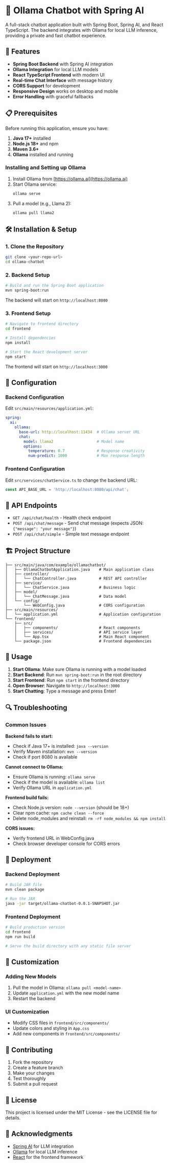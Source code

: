 # 🤖 Ollama Chatbot with Spring AI

A full-stack chatbot application built with Spring Boot, Spring AI, and React TypeScript. The backend integrates with Ollama for local LLM inference, providing a private and fast chatbot experience.

## 🚀 Features

- **Spring Boot Backend** with Spring AI integration
- **Ollama Integration** for local LLM models
- **React TypeScript Frontend** with modern UI
- **Real-time Chat Interface** with message history
- **CORS Support** for development
- **Responsive Design** works on desktop and mobile
- **Error Handling** with graceful fallbacks

## 📋 Prerequisites

Before running this application, ensure you have:

1. **Java 17+** installed
2. **Node.js 18+** and npm
3. **Maven 3.6+**
4. **Ollama** installed and running

### Installing and Setting up Ollama

1. Install Ollama from [https://ollama.ai](https://ollama.ai)
2. Start Ollama service:
   ```bash
   ollama serve
   ```
3. Pull a model (e.g., Llama 2):
   ```bash
   ollama pull llama2
   ```

## 🛠️ Installation & Setup

### 1. Clone the Repository
```bash
git clone <your-repo-url>
cd ollama-chatbot
```

### 2. Backend Setup
```bash
# Build and run the Spring Boot application
mvn spring-boot:run
```

The backend will start on `http://localhost:8080`

### 3. Frontend Setup
```bash
# Navigate to frontend directory
cd frontend

# Install dependencies
npm install

# Start the React development server
npm start
```

The frontend will start on `http://localhost:3000`

## 🔧 Configuration

### Backend Configuration

Edit `src/main/resources/application.yml`:

```yaml
spring:
  ai:
    ollama:
      base-url: http://localhost:11434  # Ollama server URL
      chat:
        model: llama2                   # Model name
        options:
          temperature: 0.7              # Response creativity
          num-predict: 1000             # Max response length
```

### Frontend Configuration

Edit `src/services/chatService.ts` to change the backend URL:

```typescript
const API_BASE_URL = 'http://localhost:8080/api/chat';
```

## 📡 API Endpoints

- `GET /api/chat/health` - Health check endpoint
- `POST /api/chat/message` - Send chat message (expects JSON: `{"message": "your message"}`)
- `POST /api/chat/simple` - Simple text message endpoint

## 🏗️ Project Structure

```
├── src/main/java/com/example/ollamachatbot/
│   ├── OllamaChatbotApplication.java    # Main application class
│   ├── controller/
│   │   └── ChatController.java          # REST API controller
│   ├── service/
│   │   └── ChatService.java             # Business logic
│   ├── model/
│   │   └── ChatMessage.java             # Data model
│   └── config/
│       └── WebConfig.java               # CORS configuration
├── src/main/resources/
│   └── application.yml                  # Application configuration
└── frontend/
    ├── src/
    │   ├── components/                  # React components
    │   ├── services/                    # API service layer
    │   └── App.tsx                      # Main React component
    └── package.json                     # Frontend dependencies
```

## 🎯 Usage

1. **Start Ollama**: Make sure Ollama is running with a model loaded
2. **Start Backend**: Run `mvn spring-boot:run` in the root directory
3. **Start Frontend**: Run `npm start` in the frontend directory
4. **Open Browser**: Navigate to `http://localhost:3000`
5. **Start Chatting**: Type a message and press Enter!

## 🔍 Troubleshooting

### Common Issues

**Backend fails to start:**
- Check if Java 17+ is installed: `java --version`
- Verify Maven installation: `mvn --version`
- Check if port 8080 is available

**Cannot connect to Ollama:**
- Ensure Ollama is running: `ollama serve`
- Check if the model is available: `ollama list`
- Verify Ollama URL in `application.yml`

**Frontend build fails:**
- Check Node.js version: `node --version` (should be 18+)
- Clear npm cache: `npm cache clean --force`
- Delete node_modules and reinstall: `rm -rf node_modules && npm install`

**CORS issues:**
- Verify frontend URL in WebConfig.java
- Check browser developer console for CORS errors

## 🚀 Deployment

### Backend Deployment
```bash
# Build JAR file
mvn clean package

# Run the JAR
java -jar target/ollama-chatbot-0.0.1-SNAPSHOT.jar
```

### Frontend Deployment
```bash
# Build production version
cd frontend
npm run build

# Serve the build directory with any static file server
```

## 🎨 Customization

### Adding New Models
1. Pull the model in Ollama: `ollama pull <model-name>`
2. Update `application.yml` with the new model name
3. Restart the backend

### UI Customization
- Modify CSS files in `frontend/src/components/`
- Update colors and styling in `App.css`
- Add new components in `frontend/src/components/`

## 🤝 Contributing

1. Fork the repository
2. Create a feature branch
3. Make your changes
4. Test thoroughly
5. Submit a pull request

## 📝 License

This project is licensed under the MIT License - see the LICENSE file for details.

## 🙏 Acknowledgments

- [Spring AI](https://spring.io/projects/spring-ai) for LLM integration
- [Ollama](https://ollama.ai) for local LLM inference
- [React](https://reactjs.org) for the frontend framework